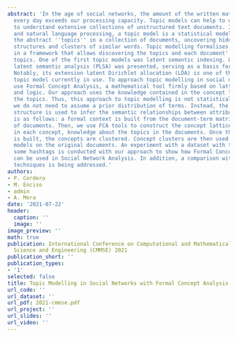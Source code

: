 ```yaml
---
abstract: 'In the age of social networks, the amount of the written material published
  every day exceeds our processing capacity. Topic models can help to organise and
  to understand extensive collections of unstructured text documents. In machine learning
  and natural language processing, a topic model is a statistical model for discovering
  the abstract ''topics'' in a collection of documents, uncovering hidden semantic
  structures and clusters of similar words. Topic modelling formalises this idea mathematically
  in a framework that allows discovering the topics and each document''s balance of
  topics. One of the first topic models was latent semantic indexing. Later, the probabilistic
  latent semantic analysis (PLSA) was presented, serving as a basis for many others.
  Notably, its extension latent Dirichlet allocation (LDA) is one of the most common
  topic model currently in use. To approach topic modelling in social networks, we
  use Formal Concept Analysis, a mathematical tool firmly based on lattice theory
  and logic. Our approach uses the knowledge contained in the concept lattice to extract
  the topics. Thus, this approach to topic modelling is not statistical. For example,
  we do not need to assume a prior distribution of terms. Instead, the actual data
  structure is used to infer the semantic relationships between attributes. The procedure
  is as follows: a formal context is built from the document-term matrix of the set
  of documents. Then, we use FCA tools to construct the concept lattice that contains,
  in each concept, knowledge about the topics in the documents. Once this lattice
  is built, the concepts are clustered. Concept clusters are then used to induce topic
  models on the original documents. An experiment with a dataset with tweets about
  some hashtags is conducted with our approach to show how Formal Concept Analysis
  can be used in Social Network Analysis. In addition, a comparison with classical
  techniques is being addressed.'
authors:
- P. Cordero
- M. Enciso
- admin
- A. Mora
date: '2021-07-22'
header:
  caption: ''
  image: ''
image_preview: ''
math: true
publication: International Conference on Computational and Mathematical Methods in
  Science and Engineering (CMMSE) 2021
publication_short: ''
publication_types:
- '1'
selected: false
title: Topic Modelling in Social Networks with Formal Concept Analysis
url_code: ''
url_dataset: ''
url_pdf: 2021-cmmse.pdf
url_project: ''
url_slides: ''
url_video: ''
---
```


